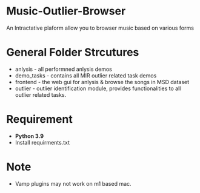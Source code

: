# Music-Outlier-Browser
An Intractative plaform allow you to browser music based on various forms
# General Folder Strcutures
* anlysis - all performned anlysis demos
* demo_tasks - contains all MIR outlier related task demos
* frontend - the web gui for anlysis & browse the songs in MSD dataset 
* outlier - outlier identification module, provides functionalities to all outlier related tasks.
# Requirement 
*  **Python 3.9**
* Install requirments.txt
# Note
* Vamp plugins may not work on m1 based mac.